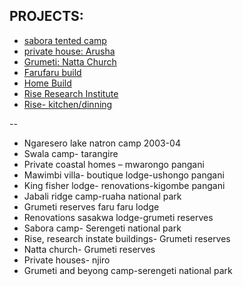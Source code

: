 ## PROJECTS:

- [sabora tented camp](https://photos.app.goo.gl/5j8Pj48Qehx25sGM6)
- [private house: Arusha](https://photos.app.goo.gl/aqbMCwSWqK3dguASA)
- [Grumeti: Natta Church](https://photos.app.goo.gl/dnhn1FtjYZYpodN87)
- [Farufaru build](https://photos.app.goo.gl/QGc3NYD8JCh4LqTs8)
- [Home Build](https://photos.app.goo.gl/kQBnF2fP6QG3vkc17)
- [Rise Research Institute](https://photos.app.goo.gl/EyaKMJr9MaYLHZnr7)
- [Rise- kitchen/dinning](https://photos.app.goo.gl/wi5suMbq12SkmjVp8)

--

- Ngaresero lake natron camp 2003-04
- Swala camp- tarangire
- Private coastal homes – mwarongo pangani
- Mawimbi villa- boutique lodge-ushongo pangani
- King fisher lodge- renovations-kigombe pangani
- Jabali ridge camp-ruaha national park
- Grumeti reserves faru faru lodge
- Renovations sasakwa lodge-grumeti reserves
- Sabora camp- Serengeti national park
- Rise, research instate buildings- Grumeti reserves
- Natta church- Grumeti reserves
- Private houses- njiro
- Grumeti and beyong camp-serengeti national park
